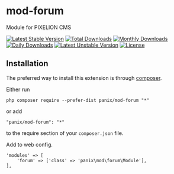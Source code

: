 mod-forum
===========
Module for PIXELION CMS

[![Latest Stable Version](https://poser.pugx.org/panix/mod-forum/v/stable)](https://packagist.org/packages/panix/mod-forum) [![Total Downloads](https://poser.pugx.org/panix/mod-forum/downloads)](https://packagist.org/packages/panix/mod-forum) [![Monthly Downloads](https://poser.pugx.org/panix/mod-forum/d/monthly)](https://packagist.org/packages/panix/mod-forum) [![Daily Downloads](https://poser.pugx.org/panix/mod-forum/d/daily)](https://packagist.org/packages/panix/mod-forum) [![Latest Unstable Version](https://poser.pugx.org/panix/mod-forum/v/unstable)](https://packagist.org/packages/panix/mod-forum) [![License](https://poser.pugx.org/panix/mod-forum/license)](https://packagist.org/packages/panix/mod-forum)


Installation
------------

The preferred way to install this extension is through [composer](http://getcomposer.org/download/).

Either run

```
php composer require --prefer-dist panix/mod-forum "*"
```

or add

```
"panix/mod-forum": "*"
```

to the require section of your `composer.json` file.

Add to web config.
```
'modules' => [
    'forum' => ['class' => 'panix\mod\forum\Module'],
],
```

